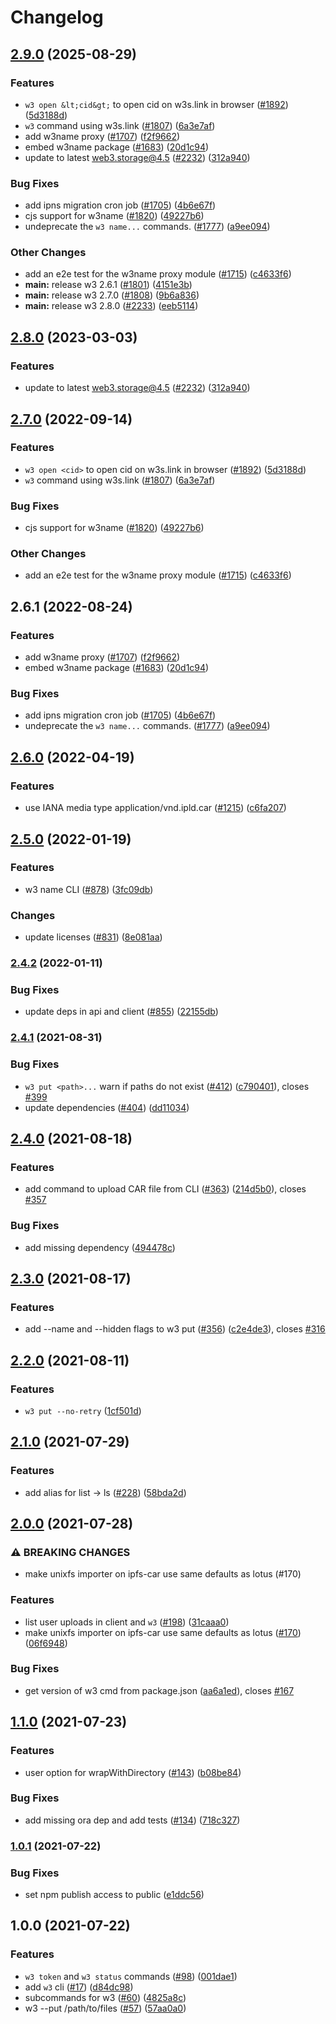 # Changelog

## [2.9.0](https://github.com/BunsDev/web3-storage/compare/w3-v2.8.0...w3-v2.9.0) (2025-08-29)


### Features

* `w3 open &lt;cid&gt;` to open cid on w3s.link in browser ([#1892](https://github.com/BunsDev/web3-storage/issues/1892)) ([5d3188d](https://github.com/BunsDev/web3-storage/commit/5d3188d18fc71faa8468b4b425637b4a67064aac))
* `w3` command using w3s.link ([#1807](https://github.com/BunsDev/web3-storage/issues/1807)) ([6a3e7af](https://github.com/BunsDev/web3-storage/commit/6a3e7af61d1e5dcf789f4f3690732c1b17814b9d))
* add w3name proxy ([#1707](https://github.com/BunsDev/web3-storage/issues/1707)) ([f2f9662](https://github.com/BunsDev/web3-storage/commit/f2f9662fc74ea24a24141aa1bf42288c95b5bd35))
* embed w3name package ([#1683](https://github.com/BunsDev/web3-storage/issues/1683)) ([20d1c94](https://github.com/BunsDev/web3-storage/commit/20d1c9446ca1da475a4d783ef3bc1fc09c0ee43f))
* update to latest web3.storage@4.5 ([#2232](https://github.com/BunsDev/web3-storage/issues/2232)) ([312a940](https://github.com/BunsDev/web3-storage/commit/312a940ce81ee75dc86555dee1a08a5eae23b536))


### Bug Fixes

* add ipns migration cron job ([#1705](https://github.com/BunsDev/web3-storage/issues/1705)) ([4b6e67f](https://github.com/BunsDev/web3-storage/commit/4b6e67f07983b06e9bad9c27deb5d6c5b993258e))
* cjs support for w3name ([#1820](https://github.com/BunsDev/web3-storage/issues/1820)) ([49227b6](https://github.com/BunsDev/web3-storage/commit/49227b638f71dd5d33b82e520d83135eff0d0c37))
* undeprecate the `w3 name...` commands. ([#1777](https://github.com/BunsDev/web3-storage/issues/1777)) ([a9ee094](https://github.com/BunsDev/web3-storage/commit/a9ee094512433572f55c74900ec20c9d5c72d72a))


### Other Changes

* add an e2e test for the w3name proxy module ([#1715](https://github.com/BunsDev/web3-storage/issues/1715)) ([c4633f6](https://github.com/BunsDev/web3-storage/commit/c4633f6f504ff52df0712fb1db725d6fa55f5d1c))
* **main:** release w3 2.6.1 ([#1801](https://github.com/BunsDev/web3-storage/issues/1801)) ([4151e3b](https://github.com/BunsDev/web3-storage/commit/4151e3bea7dce393ecdf3e080b74329ae82e703e))
* **main:** release w3 2.7.0 ([#1808](https://github.com/BunsDev/web3-storage/issues/1808)) ([9b6a836](https://github.com/BunsDev/web3-storage/commit/9b6a83690c1a95a344782bae6417e767f9b03973))
* **main:** release w3 2.8.0 ([#2233](https://github.com/BunsDev/web3-storage/issues/2233)) ([eeb5114](https://github.com/BunsDev/web3-storage/commit/eeb5114fc3a652edb69f2f7168766b2fe5cba15a))

## [2.8.0](https://github.com/web3-storage/web3.storage/compare/w3-v2.7.0...w3-v2.8.0) (2023-03-03)


### Features

* update to latest web3.storage@4.5 ([#2232](https://github.com/web3-storage/web3.storage/issues/2232)) ([312a940](https://github.com/web3-storage/web3.storage/commit/312a940ce81ee75dc86555dee1a08a5eae23b536))

## [2.7.0](https://github.com/web3-storage/web3.storage/compare/w3-v2.6.1...w3-v2.7.0) (2022-09-14)


### Features

* `w3 open <cid>` to open cid on w3s.link in browser ([#1892](https://github.com/web3-storage/web3.storage/issues/1892)) ([5d3188d](https://github.com/web3-storage/web3.storage/commit/5d3188d18fc71faa8468b4b425637b4a67064aac))
* `w3` command using w3s.link ([#1807](https://github.com/web3-storage/web3.storage/issues/1807)) ([6a3e7af](https://github.com/web3-storage/web3.storage/commit/6a3e7af61d1e5dcf789f4f3690732c1b17814b9d))


### Bug Fixes

* cjs support for w3name ([#1820](https://github.com/web3-storage/web3.storage/issues/1820)) ([49227b6](https://github.com/web3-storage/web3.storage/commit/49227b638f71dd5d33b82e520d83135eff0d0c37))


### Other Changes

* add an e2e test for the w3name proxy module ([#1715](https://github.com/web3-storage/web3.storage/issues/1715)) ([c4633f6](https://github.com/web3-storage/web3.storage/commit/c4633f6f504ff52df0712fb1db725d6fa55f5d1c))

## 2.6.1 (2022-08-24)


### Features

* add w3name proxy ([#1707](https://github.com/web3-storage/web3.storage/issues/1707)) ([f2f9662](https://github.com/web3-storage/web3.storage/commit/f2f9662fc74ea24a24141aa1bf42288c95b5bd35))
* embed w3name package ([#1683](https://github.com/web3-storage/web3.storage/issues/1683)) ([20d1c94](https://github.com/web3-storage/web3.storage/commit/20d1c9446ca1da475a4d783ef3bc1fc09c0ee43f))


### Bug Fixes

* add ipns migration cron job ([#1705](https://github.com/web3-storage/web3.storage/issues/1705)) ([4b6e67f](https://github.com/web3-storage/web3.storage/commit/4b6e67f07983b06e9bad9c27deb5d6c5b993258e))
* undeprecate the `w3 name...` commands. ([#1777](https://github.com/web3-storage/web3.storage/issues/1777)) ([a9ee094](https://github.com/web3-storage/web3.storage/commit/a9ee094512433572f55c74900ec20c9d5c72d72a))

## [2.6.0](https://github.com/web3-storage/web3.storage/compare/w3-v2.5.0...w3-v2.6.0) (2022-04-19)


### Features

* use IANA media type application/vnd.ipld.car ([#1215](https://github.com/web3-storage/web3.storage/issues/1215)) ([c6fa207](https://github.com/web3-storage/web3.storage/commit/c6fa20768f4bef7f715f08d518f90d3a355bf15b))

## [2.5.0](https://www.github.com/web3-storage/web3.storage/compare/w3-v2.4.2...w3-v2.5.0) (2022-01-19)


### Features

* w3 name CLI ([#878](https://www.github.com/web3-storage/web3.storage/issues/878)) ([3fc09db](https://www.github.com/web3-storage/web3.storage/commit/3fc09dba972af3577b2cbf4890621addda6fe863))


### Changes

* update licenses ([#831](https://www.github.com/web3-storage/web3.storage/issues/831)) ([8e081aa](https://www.github.com/web3-storage/web3.storage/commit/8e081aac2dd03dd5eb642bff9c2da867d61edd87))

### [2.4.2](https://www.github.com/web3-storage/web3.storage/compare/w3-v2.4.1...w3-v2.4.2) (2022-01-11)


### Bug Fixes

* update deps in api and client ([#855](https://www.github.com/web3-storage/web3.storage/issues/855)) ([22155db](https://www.github.com/web3-storage/web3.storage/commit/22155db13b646e9846cf10c26d10faeb0d3b936e))

### [2.4.1](https://www.github.com/web3-storage/web3.storage/compare/w3-v2.4.0...w3-v2.4.1) (2021-08-31)


### Bug Fixes

* `w3 put <path>...` warn if paths do not exist ([#412](https://www.github.com/web3-storage/web3.storage/issues/412)) ([c790401](https://www.github.com/web3-storage/web3.storage/commit/c79040176a116047c0acd9a22680927c30596085)), closes [#399](https://www.github.com/web3-storage/web3.storage/issues/399)
* update dependencies ([#404](https://www.github.com/web3-storage/web3.storage/issues/404)) ([dd11034](https://www.github.com/web3-storage/web3.storage/commit/dd110344c6475e0e074bfaec6cf32d16643e1bdb))

## [2.4.0](https://www.github.com/web3-storage/web3.storage/compare/w3-v2.3.0...w3-v2.4.0) (2021-08-18)


### Features

* add command to upload CAR file from CLI ([#363](https://www.github.com/web3-storage/web3.storage/issues/363)) ([214d5b0](https://www.github.com/web3-storage/web3.storage/commit/214d5b09af6e1d2b6d8f8b36e00166aa10379955)), closes [#357](https://www.github.com/web3-storage/web3.storage/issues/357)


### Bug Fixes

* add missing dependency ([494478c](https://www.github.com/web3-storage/web3.storage/commit/494478c7baed649a49c59ba9605700c29ee9794d))

## [2.3.0](https://www.github.com/web3-storage/web3.storage/compare/w3-v2.2.0...w3-v2.3.0) (2021-08-17)


### Features

* add --name and --hidden flags to w3 put ([#356](https://www.github.com/web3-storage/web3.storage/issues/356)) ([c2e4de3](https://www.github.com/web3-storage/web3.storage/commit/c2e4de33cb17b93e8551c7230fa2f4b8d3bd8cce)), closes [#316](https://www.github.com/web3-storage/web3.storage/issues/316)

## [2.2.0](https://www.github.com/web3-storage/web3.storage/compare/w3-v2.1.0...w3-v2.2.0) (2021-08-11)


### Features

* `w3 put --no-retry` ([1cf501d](https://www.github.com/web3-storage/web3.storage/commit/1cf501dda6998d712808dc4b5571beef4629e2c2))

## [2.1.0](https://www.github.com/web3-storage/web3.storage/compare/w3-v2.0.0...w3-v2.1.0) (2021-07-29)


### Features

* add alias for list -> ls ([#228](https://www.github.com/web3-storage/web3.storage/issues/228)) ([58bda2d](https://www.github.com/web3-storage/web3.storage/commit/58bda2ddb72fa04aded0542fd33847cf194d64f0))

## [2.0.0](https://www.github.com/web3-storage/web3.storage/compare/w3-v1.1.0...w3-v2.0.0) (2021-07-28)


### ⚠ BREAKING CHANGES

* make unixfs importer on ipfs-car use same defaults as lotus (#170)

### Features

* list user uploads in client and `w3` ([#198](https://www.github.com/web3-storage/web3.storage/issues/198)) ([31caaa0](https://www.github.com/web3-storage/web3.storage/commit/31caaa0d6ef88a7467c6192a8b2d976f70087c62))
* make unixfs importer on ipfs-car use same defaults as lotus ([#170](https://www.github.com/web3-storage/web3.storage/issues/170)) ([06f6948](https://www.github.com/web3-storage/web3.storage/commit/06f6948ce36b5e2a87f31b9bfac41e9465cb901b))


### Bug Fixes

* get version of w3 cmd from package.json ([aa6a1ed](https://www.github.com/web3-storage/web3.storage/commit/aa6a1edcd7e0e586230d0146cb30877b8af62f71)), closes [#167](https://www.github.com/web3-storage/web3.storage/issues/167)

## [1.1.0](https://www.github.com/web3-storage/web3.storage/compare/w3-v1.0.1...w3-v1.1.0) (2021-07-23)


### Features

* user option for wrapWithDirectory ([#143](https://www.github.com/web3-storage/web3.storage/issues/143)) ([b08be84](https://www.github.com/web3-storage/web3.storage/commit/b08be84e7efcd610c21ff56b0cc129a11faf3840))


### Bug Fixes

* add missing ora dep and add tests ([#134](https://www.github.com/web3-storage/web3.storage/issues/134)) ([718c327](https://www.github.com/web3-storage/web3.storage/commit/718c327b87b4143358d9c6de5d69a83d8dcb65e0))

### [1.0.1](https://www.github.com/web3-storage/web3.storage/compare/w3-v1.0.0...w3-v1.0.1) (2021-07-22)


### Bug Fixes

* set npm publish access to public ([e1ddc56](https://www.github.com/web3-storage/web3.storage/commit/e1ddc56ca014dfe52bdb37c2f5f76b6fb0fee15d))

## 1.0.0 (2021-07-22)


### Features

* `w3 token` and `w3 status` commands ([#98](https://www.github.com/web3-storage/web3.storage/issues/98)) ([001dae1](https://www.github.com/web3-storage/web3.storage/commit/001dae1375bfdbbee9e72d95e94065fb87ead11b))
* add `w3` cli ([#17](https://www.github.com/web3-storage/web3.storage/issues/17)) ([d84dc98](https://www.github.com/web3-storage/web3.storage/commit/d84dc98ac39fe3546adc8711ea975ca0d762f0c0))
* subcommands for w3 ([#60](https://www.github.com/web3-storage/web3.storage/issues/60)) ([4825a8c](https://www.github.com/web3-storage/web3.storage/commit/4825a8c28266b60d6b37f498c327737e83093c15))
* w3 --put /path/to/files ([#57](https://www.github.com/web3-storage/web3.storage/issues/57)) ([57aa0a0](https://www.github.com/web3-storage/web3.storage/commit/57aa0a0fbd16801234fa896b09fe2522d7aa1962))
